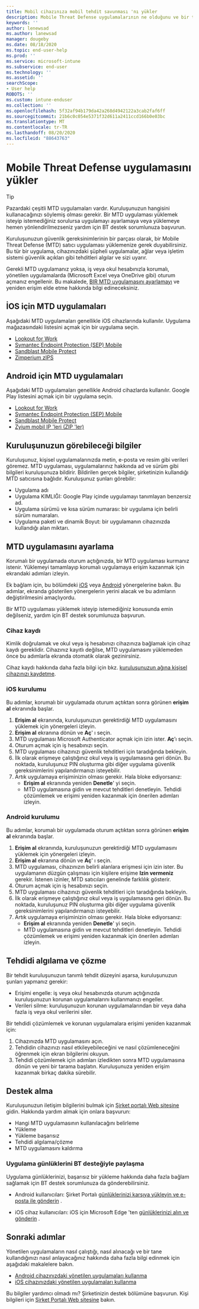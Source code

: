 ```yaml
---
title: Mobil cihazınıza mobil tehdit savunması 'nı yükler
description: Mobile Threat Defense uygulamalarının ne olduğunu ve bir tanesi ayarlamayı öğrenin.
keywords: ''
author: lenewsad
ms.author: lanewsad
manager: dougeby
ms.date: 08/18/2020
ms.topic: end-user-help
ms.prod: ''
ms.service: microsoft-intune
ms.subservice: end-user
ms.technology: ''
ms.assetid: ''
searchScope:
- User help
ROBOTS: ''
ms.custom: intune-enduser
ms.collection: ''
ms.openlocfilehash: 5f32af94b179da42a268d4942122a3cab2faf6ff
ms.sourcegitcommit: 21b6c0c054e5371f32d611a2411ccd166b0e03bc
ms.translationtype: MT
ms.contentlocale: tr-TR
ms.lasthandoff: 08/20/2020
ms.locfileid: "88643763"
---
```

# <a name="install-mobile-threat-defense-app"></a>Mobile Threat Defense uygulamasını yükler  

> [!TIP]
> Pazardaki çeşitli MTD uygulamaları vardır. Kuruluşunuzun hangisini kullanacağınızı söylemiş olması gerekir. Bir MTD uygulaması yüklemek isteyip istemediğiniz sorulursa uygulamayı ayarlamaya veya yüklemeye hemen yönlendirilmezseniz yardım için BT destek sorumlunuza başvurun.  

Kuruluşunuzun güvenlik gereksinimlerinin bir parçası olarak, bir Mobile Threat Defense (MTD) satıcı uygulaması yüklemenize gerek duyabilirsiniz. Bu tür bir uygulama, cihazınızdaki şüpheli uygulamalar, ağlar veya işletim sistemi güvenlik açıkları gibi tehditleri algılar ve sizi uyarır.  

Gerekli MTD uygulamanız yoksa, iş veya okul hesabınızla korumalı, yönetilen uygulamalarda (Microsoft Excel veya OneDrive gibi) oturum açmanız engellenir. Bu makalede, [BIR MTD uygulamasını ayarlamayı](set-up-mobile-threat-defense.md#set-up-mtd-app) ve yeniden erişim elde etme hakkında bilgi edineceksiniz.    

## <a name="mtd-apps-for-ios"></a>İOS için MTD uygulamaları
Aşağıdaki MTD uygulamaları genellikle iOS cihazlarında kullanılır. Uygulama mağazasındaki listesini açmak için bir uygulama seçin.   

* [Lookout for Work](https://go.microsoft.com/fwlink/?linkid=2139367)
* [Symantec Endpoint Protection (SEP) Mobile](https://go.microsoft.com/fwlink/?linkid=2139141)
* [Sandblast Mobile Protect](https://go.microsoft.com/fwlink/?linkid=2139231)
* [Zimperium zIPS](https://go.microsoft.com/fwlink/?linkid=2139232)


## <a name="mtd-apps-for-android"></a>Android için MTD uygulamaları 
Aşağıdaki MTD uygulamaları genellikle Android cihazlarda kullanılır. Google Play listesini açmak için bir uygulama seçin.  

* [Lookout for Work](https://go.microsoft.com/fwlink/?linkid=2139453)
* [Symantec Endpoint Protection (SEP) Mobile](https://go.microsoft.com/fwlink/?linkid=2139454)
* [Sandblast Mobile Protect](https://go.microsoft.com/fwlink/?linkid=2139455)
* [Zyium mobil IP 'leri (ZIP 'ler)](https://go.microsoft.com/fwlink/?linkid=2139142)  


## <a name="information-your-organization-can-see"></a>Kuruluşunuzun görebileceği bilgiler   

Kuruluşunuz, kişisel uygulamalarınızda metin, e-posta ve resim gibi verileri göremez. MTD uygulaması, uygulamalarınız hakkında ad ve sürüm gibi bilgileri kuruluşunuza bildirir. Bildirilen gerçek bilgiler, şirketinizin kullandığı MTD satıcısına bağlıdır. Kuruluşunuz şunları görebilir:   

* Uygulama adı  
* Uygulama KIMLIĞI: Google Play içinde uygulamayı tanımlayan benzersiz ad.  
* Uygulama sürümü ve kısa sürüm numarası: bir uygulama için belirli sürüm numaraları.  
* Uygulama paketi ve dinamik Boyut: bir uygulamanın cihazınızda kullandığı alan miktarı. 


## <a name="set-up-mtd-app"></a>MTD uygulamasını ayarlama 
Korumalı bir uygulamada oturum açtığınızda, bir MTD uygulaması kurmanız istenir. Yüklemeyi tamamlayıp korumalı uygulamaya erişim kazanmak için ekrandaki adımları izleyin. 

Ek bağlam için, bu bölümdeki [iOS](set-up-mobile-threat-defense.md#ios-setup) veya [Android](set-up-mobile-threat-defense.md#android-setup) yönergelerine bakın. Bu adımlar, ekranda gösterilen yönergelerin yerini alacak ve bu adımların değiştirilmesini amaçlıyordu. 

Bir MTD uygulaması yüklemek isteyip istemediğiniz konusunda emin değilseniz, yardım için BT destek sorumlunuza başvurun.  

### <a name="device-registration"></a>Cihaz kaydı  
Kimlik doğrulamak ve okul veya iş hesabınızı cihazınıza bağlamak için cihaz kaydı gereklidir. Cihazınız kayıtlı değilse, MTD uygulamasını yüklemeden önce bu adımlarla ekranda otomatik olarak gezinirsiniz.   

Cihaz kaydı hakkında daha fazla bilgi için bkz. [kuruluşunuzun ağına kişisel cihazınızı kaydetme](https://docs.microsoft.com/azure/active-directory/user-help/user-help-register-device-on-network).  

### <a name="ios-setup"></a>iOS kurulumu  
Bu adımlar, korumalı bir uygulamada oturum açtıktan sonra görünen **erişim al** ekranında başlar.  

1. **Erişim al** ekranında, kuruluşunuzun gerektirdiği MTD uygulamasını yüklemek için yönergeleri izleyin.   
2. **Erişim al** ekranına dönün ve **Aç**' ı seçin.  
3. MTD uygulaması Microsoft Authenticator açmak için izin ister. **Aç**’ı seçin. 
4. Oturum açmak için iş hesabınızı seçin. 
5. MTD uygulaması cihazınızı güvenlik tehditleri için taradığında bekleyin. 
6. İlk olarak erişmeye çalıştığınız okul veya iş uygulamasına geri dönün. Bu noktada, kuruluşunuz PIN oluşturma gibi diğer uygulama güvenlik gereksinimlerini yapılandırmanızı isteyebilir.   
7. Artık uygulamaya erişiminizin olması gerekir. Hala bloke ediyorsanız:  
    * **Erişim al** ekranında yeniden **Denetle**' yi seçin.  
    * MTD uygulamasına gidin ve mevcut tehditleri denetleyin. Tehdidi çözümlemek ve erişimi yeniden kazanmak için önerilen adımları izleyin.    

### <a name="android-setup"></a>Android kurulumu 
Bu adımlar, korumalı bir uygulamada oturum açtıktan sonra görünen **erişim al** ekranında başlar.  

1. **Erişim al** ekranında, kuruluşunuzun gerektirdiği MTD uygulamasını yüklemek için yönergeleri izleyin.  
2. **Erişim al** ekranına dönün ve **Aç**' ı seçin.  
3. MTD uygulaması, cihazınızın belirli alanlara erişmesi için izin ister. Bu uygulamanın düzgün çalışması için kişilere erişime **Izin vermeniz** gerekir. İstenen izinler, MTD satıcıları genelinde farklılık gösterir.  
4. Oturum açmak için iş hesabınızı seçin.  
5. MTD uygulaması cihazınızı güvenlik tehditleri için taradığında bekleyin.  
6. İlk olarak erişmeye çalıştığınız okul veya iş uygulamasına geri dönün. Bu noktada, kuruluşunuz PIN oluşturma gibi diğer uygulama güvenlik gereksinimlerini yapılandırmanızı isteyebilir.  
7. Artık uygulamaya erişiminizin olması gerekir. Hala bloke ediyorsanız:  
    * **Erişim al** ekranında yeniden **Denetle**' yi seçin.  
    * MTD uygulamasına gidin ve mevcut tehditleri denetleyin. Tehdidi çözümlemek ve erişimi yeniden kazanmak için önerilen adımları izleyin.  


## <a name="detecting-and-resolving-a-threat"></a>Tehdidi algılama ve çözme
Bir tehdit kuruluşunuzun tanımlı tehdit düzeyini aşarsa, kuruluşunuzun şunları yapmanız gerekir:  
   
* Erişimi engelle: iş veya okul hesabınızda oturum açtığınızda kuruluşunuzun korunan uygulamalarını kullanmanızı engeller.  
* Verileri silme: kuruluşunuzun korunan uygulamalarından bir veya daha fazla iş veya okul verilerini siler.  

Bir tehdidi çözümlemek ve korunan uygulamalara erişimi yeniden kazanmak için:  

1. Cihazınızda MTD uygulamasını açın.     
2. Tehdidin cihazınızı nasıl etkileyebileceğini ve nasıl çözümleneceğini öğrenmek için ekran bilgilerini okuyun. 
3. Tehdidi çözümlemek için adımları izledikten sonra MTD uygulamasına dönün ve yeni bir tarama başlatın. Kuruluşunuza yeniden erişim kazanmak birkaç dakika sürebilir.  

## <a name="get-support"></a>Destek alma
Kuruluşunuzun iletişim bilgilerini bulmak için [Şirket portalı Web sitesine](https://go.microsoft.com/fwlink/?linkid=2010980) gidin. Hakkında yardım almak için onlara başvurun:

* Hangi MTD uygulamasının kullanılacağını belirleme  
* Yükleme  
* Yükleme başarısız  
* Tehdidi algılama/çözme  
* MTD uygulamasını kaldırma   
 

### <a name="share-app-logs-with-it-support"></a>Uygulama günlüklerini BT desteğiyle paylaşma
Uygulama günlüklerinizi, başarısız bir yükleme hakkında daha fazla bağlam sağlamak için BT destek sorumlunuza da gönderebilirsiniz.  
* Android kullanıcıları: Şirket Portalı [günlüklerinizi karşıya yükleyin ve e-posta ile gönderin](https://docs.microsoft.com/mem/intune/user-help/send-logs-to-your-it-admin-by-email-android) .   

* iOS cihaz kullanıcıları: iOS için Microsoft Edge 'ten [günlüklerinizi alın ve gönderin](https://docs.microsoft.com/intune/apps/manage-microsoft-edge#use-microsoft-edge-to-access-managed-app-logs) .  


## <a name="next-steps"></a>Sonraki adımlar  

Yönetilen uygulamaların nasıl çalıştığı, nasıl alınacağı ve bir tane kullandığınızı nasıl anlayacağınız hakkında daha fazla bilgi edinmek için aşağıdaki makalelere bakın.  

* [Android cihazınızdaki yönetilen uygulamaları kullanma](use-managed-apps-on-your-device-android.md)
* [iOS cihazınızdaki yönetilen uygulamaları kullanma](use-managed-apps-on-your-device-ios.md)  

Bu bilgiler yardımcı olmadı mı? Şirketinizin destek bölümüne başvurun. Kişi bilgileri için [Şirket Portalı Web sitesine](https://go.microsoft.com/fwlink/?linkid=2010980) bakın.

